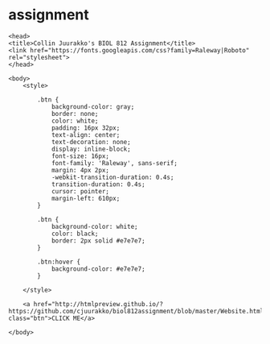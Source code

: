 # assignment

<html>
   
    <head>
    <title>Collin Juurakko's BIOL 812 Assignment</title>
    <link href="https://fonts.googleapis.com/css?family=Raleway|Roboto" rel="stylesheet">
    </head>

    <body>
        <style>
            
            .btn {
                background-color: gray;
                border: none;
                color: white;
                padding: 16px 32px;
                text-align: center;
                text-decoration: none;
                display: inline-block;
                font-size: 16px;
                font-family: 'Raleway', sans-serif;
                margin: 4px 2px;
                -webkit-transition-duration: 0.4s;
                transition-duration: 0.4s;
                cursor: pointer;
                margin-left: 610px;
            }
    
            .btn {
                background-color: white;
                color: black;
                border: 2px solid #e7e7e7;
            }
    
            .btn:hover {
                background-color: #e7e7e7;
            }
            
        </style>
        
        <a href="http://htmlpreview.github.io/?https://github.com/cjuurakko/biol812assignment/blob/master/Website.html" class="btn">CLICK ME</a>
        
    </body>
</html>
